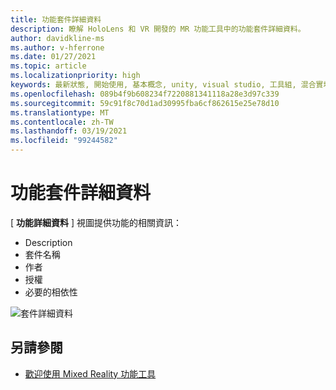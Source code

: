 ```yaml
---
title: 功能套件詳細資料
description: 瞭解 HoloLens 和 VR 開發的 MR 功能工具中的功能套件詳細資料。
author: davidkline-ms
ms.author: v-hferrone
ms.date: 01/27/2021
ms.topic: article
ms.localizationpriority: high
keywords: 最新狀態, 開始使用, 基本概念, unity, visual studio, 工具組, 混合實境頭戴式裝置, windows 混合實境頭戴式裝置, 虛擬實境頭戴式裝置, 安裝, Windows, HoloLens, 模擬器, unreal, openxr
ms.openlocfilehash: 089b4f9b608234f7220881341118a28e3d97c339
ms.sourcegitcommit: 59c91f8c70d1ad30995fba6cf862615e25e78d10
ms.translationtype: MT
ms.contentlocale: zh-TW
ms.lasthandoff: 03/19/2021
ms.locfileid: "99244582"
---
```

# <a name="feature-package-details"></a>功能套件詳細資料

[ **功能詳細資料** ] 視圖提供功能的相關資訊： 
* Description
* 套件名稱
* 作者 
* 授權
* 必要的相依性

![套件詳細資料](images/FeatureToolFeatureDetails.png)

## <a name="see-also"></a>另請參閱

- [歡迎使用 Mixed Reality 功能工具](welcome-to-mr-feature-tool.md)
